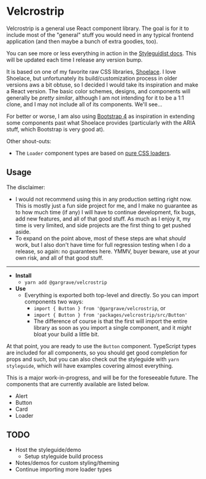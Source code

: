 # Velcrostrip

Velcrostrip is a general use React component library. The goal is for it to
include most of the "general" stuff you would need in any typical frontend
application (and then maybe a bunch of extra goodies, too).

You can see more or less everything in action in the
[Styleguidist docs](https://gargrave.github.io/velcrostrip/). This will be
updated each time I release any version bump.

It is based on one of my favorite raw CSS libraries,
[Shoelace](https://www.shoelace.style/index.html). I love Shoelace, but
unfortunately its build/customization process in older versions aws a bit
obtuse, so I decided I would take its inspiration and make a React version. The
basic color schemes, designs, and components will generally be _pretty similar_,
although I am not intending for it to be a 1:1 clone, and I may not include all
of its components. We'll see...

For better or worse, I am also using
[Bootstrap 4](https://getbootstrap.com/docs/4.0/getting-started/introduction/)
as inspiration in extending some components past what Shoelace provides
(particularly with the ARIA stuff, which Bootstrap is very good at).

Other shout-outs:

- The `Loader` component types are based on
  [pure CSS loaders](https://loading.io/css/).

## Usage

The disclaimer:

- I would not recommend using this in any production setting right now. This is
  mostly just a fun side project for me, and I make no guarantee as to how much
  time (if any) I will have to continue development, fix bugs, add new features,
  and all of that good stuff. As much as I enjoy it, my time is very limited,
  and side projects are the first thing to get pushed aside.
- To expand on the point above, most of these steps are what _should_ work, but
  I also don't have time for full regression testing when I do a release, so
  again: no guarantees here. YMMV, buyer beware, use at your own risk, and all
  of that good stuff.

---

- **Install**
  - `yarn add @gargrave/velcrostrip`
- **Use**
  - Everything is exported both top-level and directly. So you can import
    components two ways:
    - `import { Button } from '@gargrave/velcrostrip`, or
    - `import { Button } from 'packages/velcrostrip/src/Button'`
    - The difference of course is that the first will import the entire library
      as soon as you import a single component, and it _might_ bloat your build
      a little bit.

At that point, you are ready to use the `Button` component. TypeScript types are
included for all components, so you should get good completion for props and
such, but you can also check out the styleguide with `yarn styleguide`, which
will have examples covering almost everything.

This is a major work-in-progress, and will be for the foreseeable future. The
components that are currently available are listed below.

- Alert
- Button
- Card
- Loader

## TODO

- Host the styleguide/demo
  - Setup styleguide build process
- Notes/demos for custom styling/theming
- Continue importing more loader types
